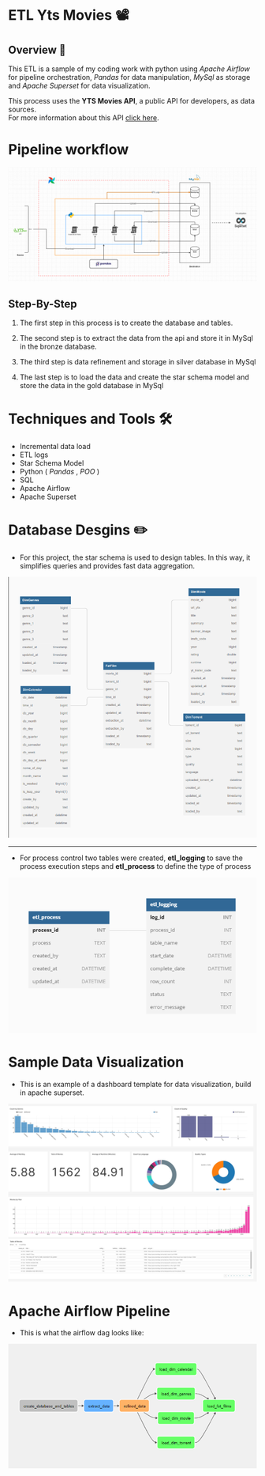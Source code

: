 # ETL Yts Movies 📽️
## Overview 📑
This ETL is a sample of my coding work with python using *Apache Airflow* for pipeline orchestration, *Pandas* for data manipulation, *MySql* as storage and *Apache Superset* for data visualization.

This process uses the **YTS Movies API**, a public API for developers, as data sources.<br>
For more information about this API [click here](https://yts.torrentbay.to/api).


# Pipeline workflow
![](Docs/Screenshot/pipeline_diagram.png)
## Step-By-Step
1. The first step in this process is to create the database and tables.

2. The second step is to extract the data from the api and store it in MySql in the bronze database.

3. The third step is data refinement and storage in silver database in MySql

4. The last step is to load the data and create the star schema model and store the data in the gold database in MySql

# Techniques and Tools 🛠️

- Incremental data load
- ETL logs
- Star Schema Model
- Python ( *Pandas* , *POO* )
- SQL
- Apache Airflow
- Apache Superset
  
# Database Desgins ✏️

* For this project, the star schema is used to design tables. In this way, it simplifies queries and provides fast data aggregation.

![](Docs/Screenshot/digram_star_schema.png)

---

* For process control two tables were created, **etl_logging** to save the process execution steps and **etl_process** to define the type of process

![](Docs/Screenshot/digram_etl_control.png)

# Sample Data Visualization

* This is an example of a dashboard template for data visualization, build in apache superset.
  
![](Docs/Screenshot/superset-dashboard.jpg)


# Apache Airflow Pipeline

* This is what the airflow dag looks like:

![](Docs/Screenshot/airflow_pipeline.png)
